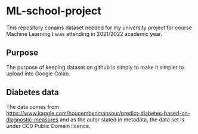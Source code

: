 # ML-school-project

This repository conains dataset needed for my university project for course Machine Learning I was attending in 2021/2022 academic year.

## Purpose

The purpose of keeping dataset on github is simply to make it simpler to upload into Google Colab. 

## Diabetes data

The data comes from https://www.kaggle.com/houcembenmansour/predict-diabetes-based-on-diagnostic-measures and as the autor stated in metadata, the data set is under CC0 Public Domain licence.
